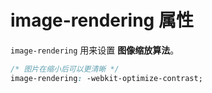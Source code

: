 # image-rendering 属性

`image-rendering` 用来设置 **图像缩放算法**。

```css
/* 图片在缩小后可以更清晰 */
image-rendering: -webkit-optimize-contrast;
```

